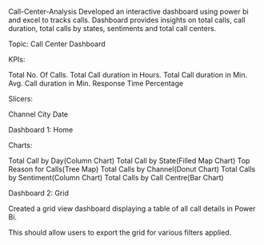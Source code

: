  Call-Center-Analysis
Developed an interactive dashboard using power bi and excel to tracks calls. Dashboard provides insights on total calls, call duration, total calls by states, sentiments and total call centers.



Topic: Call Center Dashboard



KPIs:

Total No. Of Calls.
Total Call duration in Hours.
Total Call duration in Min.
Avg. Call duration in Min.
Response Time Percentage


Slicers:

Channel
City
Date


Dashboard 1: Home



Charts:

Total Call by Day(Column Chart)
Total Call by State(Filled Map Chart)
Top Reason for Calls(Tree Map)
Total Calls by Channel(Donut Chart)
Total Calls by Sentiment(Column Chart)
Total Calls by Call Centre(Bar Chart)




Dashboard 2: Grid



Created a grid view dashboard displaying a table of all call details in Power Bi.

This should allow users to export the grid for various filters applied.

